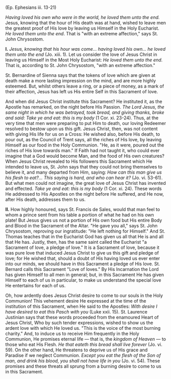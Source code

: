 
(Ep. Ephesians iii. 13-21)

*Having loved his own who were in the world, he loved them unto the end.* Jesus, knowing that the hour of His death was at hand, wished to leave men the greatest proof of His love by leaving us Himself in the Holy Eucharist. *He loved them unto the end*. That is \"with an extreme affection,\" says St. John Chrysostom.

**I\.** *Jesus, knowing that his hour was come... having loved his own... he loved them unto the end* (Jo. xiii. 1). Let us consider the love of Jesus Christ in leaving us Himself in the Most Holy Eucharist: *He loved them unto the end.* That is, according to St. John Chrysostom, \"with an extreme affection.\"

St. Bernardine of Sienna says that the tokens of love which are given at death make a more lasting impression on the mind, and are more highly esteemed. But, whilst others leave a ring, or a piece of money, as a mark of their affection, Jesus has left us His entire Self in this Sacrament of love.

And when did Jesus Christ institute this Sacrament? He instituted it, as the Apostle has remarked, on the night before His Passion. *The Lord Jesus, the same night in which he was betrayed, took bread, and giving thanks, broke and said: Take ye and eat: this is my body* (1 Cor. xi. 23-24). Thus, at the very time that men were preparing to put Him to death, our loving Redeemer resolved to bestow upon us this gift. Jesus Christ, then, was not content with giving His life for us on a Cross: He wished also, before His death, to pour out, as the Council of Trent says, all the riches of His love, by leaving Himself as our food in the Holy Communion. \"He, as it were, poured out the riches of His love towards man.\" If Faith had not taught it, who could ever imagine that a God would become Man, and the food of His own creatures? When Jesus Christ revealed to His followers this Sacrament which He intended to leave us, St. John says that they could not bring themselves to believe it, and many departed from Him, saying: *How can this man give us his flesh to eat?... This saying is hard, and who can hear it?* (Jo. vi. 53-61). But what men could not imagine, the great love of Jesus Christ has invented and effected. *Take ye and eat: this is my body* (1 Cor. xi. 24). These words He addressed to His Apostles on the night before He suffered, and He now, after His death, addresses them to us.

**II\.** How highly honoured, says St. Francis de Sales, would that man feel to whom a prince sent from his table a portion of what he had on his own plate! But Jesus gives us not a portion of His own food but His entire Body and Blood in the Sacrament of the Altar. \"He gave you all,\" says St. John Chrysostom, reproving our ingratitude: \"He left nothing for Himself.\" And St. Thomas teaches that in the Eucharist God has given us all that He is and all that He has. Justly, then, has the same saint called the Eucharist \"a Sacrament of love, a pledge of love.\" It is a Sacrament of love, because it was pure love that induced Jesus Christ to give us this gift and pledge of love; for He wished that, should a doubt of His having loved us ever enter into our minds, we should have in this Sacrament a pledge of His love. St. Bernard calls this Sacrament \"Love of loves.\" By His Incarnation the Lord has given Himself to all men in general; but, in this Sacrament He has given Himself to each of us in particular, to make us understand the special love He entertains for each of us.

Oh, how ardently does Jesus Christ desire to come to our souls in the Holy Communion! This vehement desire He expressed at the time of the institution of this Sacrament, when He said to the Apostles: *With desire I have desired to eat this Pasch with you* (Luke xxii. 15). St. Laurence Justinian says that these words proceeded from the enamoured Heart of Jesus Christ, Who by such tender expressions, wished to show us the ardent love with which He loved us. \"This is the voice of the most burning charity.\" And, to induce us to receive Him frequently in the Holy Communion, He promises eternal life — that is, the *kingdom of Heaven* — to those who eat His Flesh. *He that eateth this bread shall live forever* (Jo. vi. 59). On the other hand, He threatens to deprive us of His grace and Paradise if we neglect Communion. *Except you eat the flesh of the Son of man, and drink his blood, you shall not have life in you* (Jo. vi. 54). These promises and these threats all sprung from a burning desire to come to us in this Sacrament.

